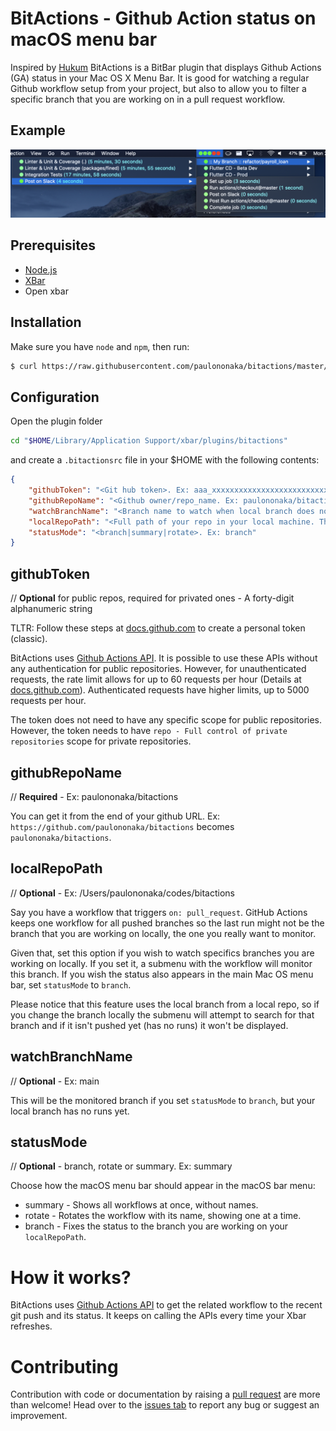 # BitActions - Github Action status on macOS menu bar

Inspired by [Hukum](https://github.com/abskmj/hukum) BitActions is a BitBar plugin that displays Github Actions (GA) status in your Mac OS X Menu Bar. It is good for watching a regular Github workflow setup from your project, but also to allow you to filter a specific branch that you are working on in a pull request workflow.

## Example

![BitActions example showing GitHub Actions status on macOS menu](images/sample.png)

## Prerequisites

- [Node.js](https://nodejs.org/)
- [XBar](https://xbarapp.com/)
- Open xbar

## Installation

Make sure you have `node` and `npm`, then run:
```sh
$ curl https://raw.githubusercontent.com/paulononaka/bitactions/master/install.sh
```

## Configuration

Open the plugin folder 

```sh
cd "$HOME/Library/Application Support/xbar/plugins/bitactions"
```

and create a `.bitactionsrc` file in your $HOME with the following contents:

```json
{
    "githubToken": "<Git hub token>. Ex: aaa_xxxxxxxxxxxxxxxxxxxxxxxxxxxxxxxxxxxxxxxx",
    "githubRepoName": "<Github owner/repo_name. Ex: paulononaka/bitactions>",
    "watchBranchName": "<Branch name to watch when local branch does not have any runs on GitHub. Ex: main>",
    "localRepoPath": "<Full path of your repo in your local machine. This will serve to automatically watch the branch you are. Ex: /Users/paulononaka/codes/bitactions>",
    "statusMode": "<branch|summary|rotate>. Ex: branch"
}
```

## githubToken
// **Optional** for public repos, required for privated ones - A forty-digit alphanumeric string


TLTR: Follow these steps at [docs.github.com](https://docs.github.com/en/authentication/keeping-your-account-and-data-secure/managing-your-personal-access-tokens#creating-a-personal-access-token-classic) to create a personal token (classic).

BitActions uses [Github Actions API](https://docs.github.com/en/rest/reference/actions). It is possible to use these APIs without any authentication for public repositories. However, for unauthenticated requests, the rate limit allows for up to 60 requests per hour (Details at [docs.github.com](https://docs.github.com/en/rest/overview/resources-in-the-rest-api#rate-limiting)). Authenticated requests have higher limits, up to 5000 requests per hour.

The token does not need to have any specific scope for public repositories. However, the token  needs to have `repo - Full control of private repositories` scope for private repositories.

## githubRepoName
// **Required** - Ex: paulononaka/bitactions

You can get it from the end of your github URL. Ex: `https://github.com/paulononaka/bitactions` becomes `paulononaka/bitactions`.

## localRepoPath
// **Optional** - Ex: /Users/paulononaka/codes/bitactions

Say you have a workflow that triggers `on: pull_request`. GitHub Actions keeps one workflow for all pushed branches so the last run might not be the branch that you are working on locally, the one you really want to monitor.

Given that, set this option if you wish to watch specifics branches you are working on locally. If you set it, a submenu with the workflow will monitor this branch. If you wish the status also appears in the main Mac OS menu bar, set `statusMode` to `branch`.

Please notice that this feature uses the local branch from a local repo, so if you change the branch locally the submenu will attempt to search for that branch and if it isn't pushed yet (has no runs) it won't be displayed.

## watchBranchName
// **Optional** - Ex: main

This will be the monitored branch if you set `statusMode` to `branch`, but your local branch has no runs yet.

## statusMode
// **Optional** - branch, rotate or summary. Ex: summary

Choose how the macOS menu bar should appear in the macOS bar menu:

- summary - Shows all workflows at once, without names.
- rotate - Rotates the workflow with its name, showing one at a time.
- branch - Fixes the status to the branch you are working on your `localRepoPath`.

# How it works?
BitActions uses [Github Actions API](https://docs.github.com/en/rest/reference/actions) to get the related workflow to the recent git push and its status. It keeps on calling the APIs every time your Xbar refreshes.

# Contributing

Contribution with code or documentation by raising a [pull request](https://github.com/paulononaka/bitactions/pulls) are more than welcome! Head over to the [issues tab](https://github.com/paulononaka/bitactions/issues) to report any bug or suggest an improvement. 